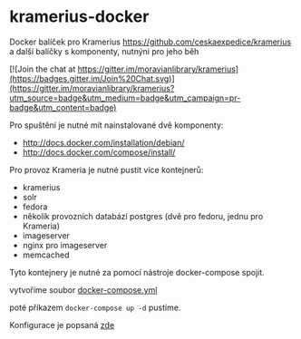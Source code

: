# kramerius-docker
 Docker balíček pro Kramerius https://github.com/ceskaexpedice/kramerius a další balíčky s komponenty, nutnýni pro jeho běh

[![Join the chat at https://gitter.im/moravianlibrary/kramerius](https://badges.gitter.im/Join%20Chat.svg)](https://gitter.im/moravianlibrary/kramerius?utm_source=badge&utm_medium=badge&utm_campaign=pr-badge&utm_content=badge)

Pro spuštění je nutné mít nainstalované dvě komponenty:
- http://docs.docker.com/installation/debian/
- http://docs.docker.com/compose/install/

Pro provoz Krameria je nutné pustit více kontejnerů:
- kramerius
- solr
- fedora
- několik provozních databází postgres (dvě pro fedoru, jednu pro Krameria)
- imageserver
- nginx pro imageserver
- memcached

Tyto kontejnery je nutné za pomocí nástroje docker-compose spojit.

vytvoříme soubor [docker-compose.yml](https://github.com/moravianlibrary/kramerius-docker/blob/master/docker-compose.yml)

poté příkazem `docker-compose up -d`  pustíme.

Konfigurace je popsaná [zde](https://github.com/moravianlibrary/kramerius-docker/wiki/Konfigurace-Krameria)
